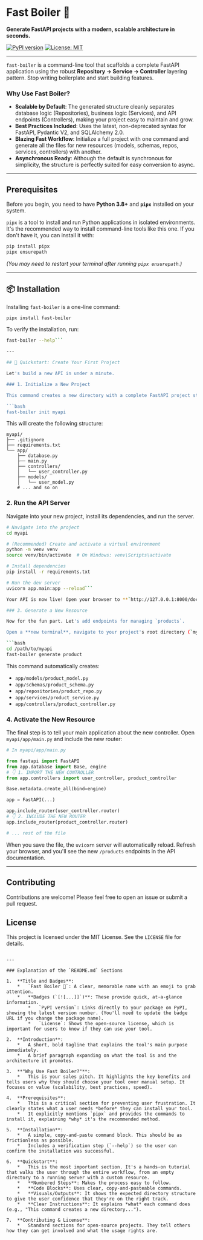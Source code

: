 # Fast Boiler 🚀

**Generate FastAPI projects with a modern, scalable architecture in seconds.**

[![PyPI version](https://badge.fury.io/py/fast-boiler.svg)](https://badge.fury.io/py/fast-boiler)
[![License: MIT](https://img.shields.io/badge/License-MIT-yellow.svg)](https://opensource.org/licenses/MIT)

---

`fast-boiler` is a command-line tool that scaffolds a complete FastAPI application using the robust **Repository → Service → Controller** layering pattern. Stop writing boilerplate and start building features.

### Why Use Fast Boiler?

-   **Scalable by Default**: The generated structure cleanly separates database logic (Repositories), business logic (Services), and API endpoints (Controllers), making your project easy to maintain and grow.
-   **Best Practices Included**: Uses the latest, non-deprecated syntax for FastAPI, Pydantic V2, and SQLAlchemy 2.0.
-   **Blazing Fast Workflow**: Initialize a full project with one command and generate all the files for new resources (models, schemas, repos, services, controllers) with another.
-   **Asynchronous Ready**: Although the default is synchronous for simplicity, the structure is perfectly suited for easy conversion to async.

---

##  Prerequisites

Before you begin, you need to have **Python 3.8+** and **`pipx`** installed on your system.

`pipx` is a tool to install and run Python applications in isolated environments. It's the recommended way to install command-line tools like this one. If you don't have it, you can install it with:

```bash
pip install pipx
pipx ensurepath
```

*(You may need to restart your terminal after running `pipx ensurepath`.)*

---

## 📦 Installation

Installing `fast-boiler` is a one-line command:

```bash
pipx install fast-boiler
```

To verify the installation, run:

```bash
fast-boiler --help```

---

## 🚀 Quickstart: Create Your First Project

Let's build a new API in under a minute.

### 1. Initialize a New Project

This command creates a new directory with a complete FastAPI project structure, including a default `user` resource.

```bash
fast-boiler init myapi
```

This will create the following structure:
```
myapi/
├── .gitignore
├── requirements.txt
└── app/
    ├── database.py
    ├── main.py
    ├── controllers/
    │   └── user_controller.py
    ├── models/
    │   └── user_model.py
    # ... and so on
```

### 2. Run the API Server

Navigate into your new project, install its dependencies, and run the server.

```bash
# Navigate into the project
cd myapi

# (Recommended) Create and activate a virtual environment
python -m venv venv
source venv/bin/activate  # On Windows: venv\Scripts\activate

# Install dependencies
pip install -r requirements.txt

# Run the dev server
uvicorn app.main:app --reload```

Your API is now live! Open your browser to **`http://127.0.0.1:8000/docs`** to see the interactive Swagger UI for the `/users` endpoint.

### 3. Generate a New Resource

Now for the fun part. Let's add endpoints for managing `products`.

Open a **new terminal**, navigate to your project's root directory (`myapi`), and run the `generate` command.

```bash
cd /path/to/myapi
fast-boiler generate product
```

This command automatically creates:
- `app/models/product_model.py`
- `app/schemas/product_schema.py`
- `app/repositories/product_repo.py`
- `app/services/product_service.py`
- `app/controllers/product_controller.py`

### 4. Activate the New Resource

The final step is to tell your main application about the new controller. Open `myapi/app/main.py` and include the new router:

```python
# In myapi/app/main.py

from fastapi import FastAPI
from app.database import Base, engine
# 👇 1. IMPORT THE NEW CONTROLLER
from app.controllers import user_controller, product_controller

Base.metadata.create_all(bind=engine)

app = FastAPI(...)

app.include_router(user_controller.router)
# 👇 2. INCLUDE THE NEW ROUTER
app.include_router(product_controller.router)

# ... rest of the file
```
When you save the file, the `uvicorn` server will automatically reload. Refresh your browser, and you'll see the new `/products` endpoints in the API documentation.

---

## Contributing

Contributions are welcome! Please feel free to open an issue or submit a pull request.

## License

This project is licensed under the MIT License. See the `LICENSE` file for details.
```

---

### Explanation of the `README.md` Sections

1.  **Title and Badges**:
    *   `Fast Boiler 🚀`: A clear, memorable name with an emoji to grab attention.
    *   **Badges (`[![...]]`)**: These provide quick, at-a-glance information.
        *   `PyPI version`: Links directly to your package on PyPI, showing the latest version number. (You'll need to update the badge URL if you change the package name).
        *   `License`: Shows the open-source license, which is important for users to know if they can use your tool.

2.  **Introduction**:
    *   A short, bold tagline that explains the tool's main purpose immediately.
    *   A brief paragraph expanding on what the tool is and the architecture it promotes.

3.  **"Why Use Fast Boiler?"**:
    *   This is your sales pitch. It highlights the key benefits and tells users why they should choose your tool over manual setup. It focuses on value (scalability, best practices, speed).

4.  **Prerequisites**:
    *   This is a critical section for preventing user frustration. It clearly states what a user needs *before* they can install your tool.
    *   It explicitly mentions `pipx` and provides the commands to install it, explaining *why* it's the recommended method.

5.  **Installation**:
    *   A simple, copy-and-paste command block. This should be as frictionless as possible.
    *   Includes a verification step (`--help`) so the user can confirm the installation was successful.

6.  **Quickstart**:
    *   This is the most important section. It's a hands-on tutorial that walks the user through the entire workflow, from an empty directory to a running server with a custom resource.
    *   **Numbered Steps**: Makes the process easy to follow.
    *   **Code Blocks**: Uses clear, copy-and-pasteable commands.
    *   **Visuals/Outputs**: It shows the expected directory structure to give the user confidence that they're on the right track.
    *   **Clear Instructions**: It explains *what* each command does (e.g., "This command creates a new directory...").

7.  **Contributing & License**:
    *   Standard sections for open-source projects. They tell others how they can get involved and what the usage rights are.

